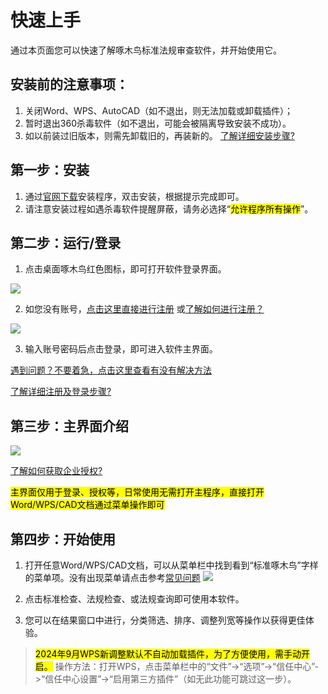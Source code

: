 # 快速上手

通过本页面您可以快速了解啄木鸟标准法规审查软件，并开始使用它。

## 安装前的注意事项：
1. 关闭Word、WPS、AutoCAD（如不退出，则无法加载或卸载插件）；
2. 暂时退出360杀毒软件（如不退出，可能会被隔离导致安装不成功）。
3. 如以前装过旧版本，则需先卸载旧的，再装新的。 [了解详细安装步骤?][详细安装]
## 第一步：安装

1. 通过[官网下载][]安装程序，双击安装，根据提示完成即可。
2. 请注意安装过程如遇杀毒软件提醒屏蔽，请务必选择“<mark>允许程序所有操作</mark>”。
 
## 第二步：运行/登录

1. 点击桌面啄木鸟红色图标，即可打开软件登录界面。

![](http://help.biaowuyou.com/imgs/%E6%A1%8C%E9%9D%A2%E5%9B%BE%E6%A0%87.png)

2. 如您没有账号，[点击这里直接进行注册](http://www.biaowuyou.com/account/reg) 或[了解如何进行注册？][注册账户]

![](http://help.biaowuyou.com/imgs/login1.png)

3. 输入账号密码后点击登录，即可进入软件主界面。 

[遇到问题？不要着急，点击这里查看有没有解决方法][常见问题]

[了解详细注册及登录步骤?][注册账户]
## 第三步：主界面介绍
 
![](http://help.biaowuyou.com/imgs/主界面介绍.png)

[了解如何获取企业授权?](/guide/usage.html#第三步-激活)

<mark>主界面仅用于登录、授权等，日常使用无需打开主程序，直接打开Word/WPS/CAD文档通过菜单操作即可</mark>
## 第四步：开始使用
1. 打开任意Word/WPS/CAD文档，可以从菜单栏中找到看到“标准啄木鸟”字样的菜单项。没有出现菜单请点击参考[常见问题]
![](http://help.biaowuyou.com/imgs/插件菜单.png)


2. 点击标准检查、法规检查、或法规查询即可使用本软件。
3. 您可以在结果窗口中进行，分类筛选、排序、调整列宽等操作以获得更佳体验。
 
> <mark>2024年9月WPS新调整默认不自动加载插件，为了方便使用，需手动开启。</mark> 
> 操作方法：打开WPS，点击菜单栏中的“文件”->“选项”->“信任中心”->“信任中心设置”->“启用第三方插件”（如无此功能可跳过这一步）。
 

 
 

[官网下载]: http://www.biaowuyou.com
[注册账户]: /guide/usage.html#第一步-注册账户
[常见问题]: /faq/word.html
[访问官网]: http://www.biaowuyou.com
[详细安装]: /guide/setup.html
[企业授权]: http://www.biaowuyou.com/account
[详细注册]: http://www.biaowuyou.com/account
[杀毒软件提示]: http://www.biaowuyou.com/faq/
